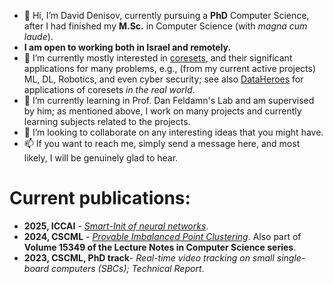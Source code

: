 - 👋 Hi, I’m David Denisov, currently pursuing a **PhD** Computer Science, after I had finished my **M.Sc.** in Computer Science (with *magna cum laude*).
- **I am open to working both in Israel and remotely.**
- 👀 I’m currently mostly interested in [coresets](https://arxiv.org/abs/2011.09384), and their significant applications for many problems, e.g., (from my current active projects) ML, DL, Robotics, and even cyber security; see also [DataHeroes](https://dataheroes.ai/) for applications of coresets *in the real world*.
- 🌱 I’m currently learning in Prof. Dan Feldamn's Lab and am supervised by him; as mentioned above, I work on many projects and currently learning subjects related to the projects.
- 💞️ I’m looking to collaborate on any interesting ideas that you might have.
- 📫 If you want to reach me, simply send a message here, and most likely, I will be genuinely glad to hear.

# Current publications:
* **2025, ICCAI** - [*Smart-Init of neural networks*](https://github.com/DavidDenisov/Smart-Init).
* **2024, CSCML** - [*Provable Imbalanced Point Clustering*](https://github.com/DavidDenisov/ImbalancedClustering). Also part of **Volume 15349 of the Lecture Notes in Computer Science series**.
* **2023, CSCML, PhD track**- *Real-time video tracking on small single-board computers (SBCs); Technical Report*.
